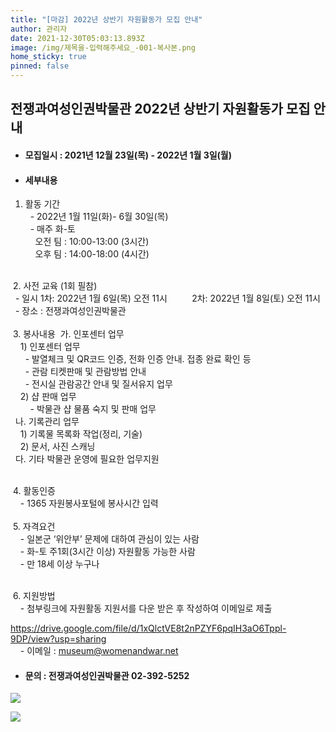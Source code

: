 ```yaml
---
title: "[마감] 2022년 상반기 자원활동가 모집 안내"
author: 관리자
date: 2021-12-30T05:03:13.893Z
image: /img/제목을-입력해주세요_-001-복사본.png
home_sticky: true
pinned: false
---
```

## 전쟁과여성인권박물관 2022년 상반기 자원활동가 모집 안내

* #### 모집일시 : 2021년 12월 23일(목) - 2022년 1월 3일(월)
* #### 세부내용

1. 활동 기간\
     - 2022년 1월 11일(화)- 6월 30일(목)\
     - 매주 화-토     \
       오전 팀 : 10:00-13:00 (3시간)\
       오후 팀 : 14:00-18:00 (4시간)

\
 2. 사전 교육 (1회 필참)\
  - 일시 1차: 2022년 1월 6일(목) 오전 11시          2차: 2022년 1월 8일(토) 오전 11시\
  - 장소 : 전쟁과여성인권박물관\
\
 3. 봉사내용  가. 인포센터 업무\
    1) 인포센터 업무\
      - 발열체크 및 QR코드 인증, 전화 인증 안내. 접종 완료 확인 등\
      - 관람 티켓판매 및 관람방법 안내\
      - 전시실 관람공간 안내 및 질서유지 업무\
    2) 샵 판매 업무\
        - 박물관 샵 물품 숙지 및 판매 업무\
  나. 기록관리 업무\
    1) 기록물 목록화 작업(정리, 기술)\
    2) 문서, 사진 스캐닝\
  다. 기타 박물관 운영에 필요한 업무지원 

\
 4. 활동인증\
    - 1365 자원봉사포털에 봉사시간 입력\
\
 5. 자격요건\
    - 일본군 ‘위안부’ 문제에 대하여 관심이 있는 사람\
    - 화-토 주1회(3시간 이상) 자원활동 가능한 사람       \
    - 만 18세 이상 누구나

\
 6. 지원방법\
    - 첨부링크에 자원활동 지원서를 다운 받은 후 작성하여 이메일로 제출[](https://drive.google.com/drive/u/3/folders/0AMGjtUNbGhBtUk9PVA)

[<https://drive.google.com/file/d/1xQlctVE8t2nPZYF6pqIH3aO6Tppl-9DP/view?usp=sharing>](<https://drive.google.com/file/d/1xQlctVE8t2nPZYF6pqIH3aO6Tppl-9DP/view?usp=sharing>)\
    - 이메일 : [museum@womenandwar.net](mailto:museum@womenandwar.net)

* #### 문의 : 전쟁과여성인권박물관 02-392-5252

![](/img/제목을-입력해주세요_-001-복사본.png)

![](/img/제목을-입력해주세요_-002.png)